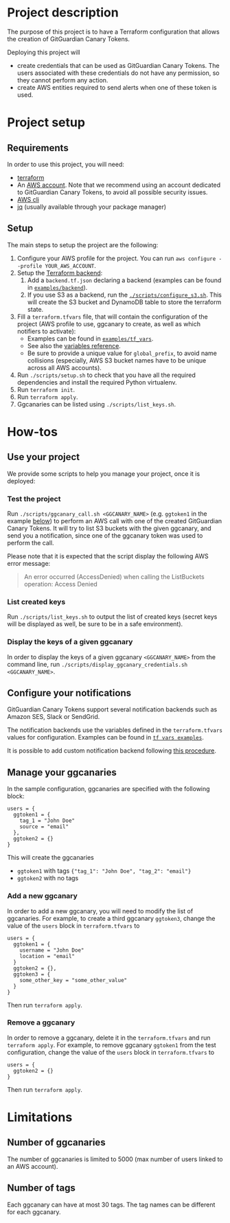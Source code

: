 # Project description

The purpose of this project is to have a Terraform configuration that allows the creation of GitGuardian Canary Tokens.

Deploying this project will

- create credentials that can be used as GitGuardian Canary Tokens. The users associated with these credentials do not have any permission, so they cannot perform any action.
- create AWS entities required to send alerts when one of these token is used.

# Project setup

## Requirements

In order to use this project, you will need:

- [terraform](https://learn.hashicorp.com/tutorials/terraform/install-cli)
- An [AWS account](https://aws.amazon.com/premiumsupport/knowledge-center/create-and-activate-aws-account/). Note that we recommend using an account dedicated to GitGuardian Canary Tokens, to avoid all possible security issues.
- [AWS cli](https://docs.aws.amazon.com/cli/latest/userguide/getting-started-install.html)
- [jq](https://stedolan.github.io/jq/) (usually available through your package manager)

## Setup

The main steps to setup the project are the following:

1. Configure your AWS profile for the project. You can run `aws configure --profile YOUR_AWS_ACCOUNT`.
2. Setup the [Terraform backend](https://www.terraform.io/language/settings/backends/configuration):
   1. Add a `backend.tf.json` declaring a backend (examples can be found in [`examples/backend`](./examples/backend)).
   2. If you use S3 as a backend, run the [`./scripts/configure_s3.sh`](./scripts/configure_s3.sh). This will create the S3 bucket and DynamoDB table to store the terraform state.
3. Fill a `terraform.tfvars` file, that will contain the configuration of the project (AWS profile to use, ggcanary to create, as well as which notifiers to activate):
   - Examples can be found in [`examples/tf_vars`](./examples/tf_vars).
   - See also the [variables reference](./docs/variables_reference.md).
   - Be sure to provide a unique value for `global_prefix`, to avoid name collisions (especially, AWS S3 bucket names have to be unique across all AWS accounts).
4. Run `./scripts/setup.sh` to check that you have all the required dependencies and install the required Python virtualenv.
5. Run `terraform init`.
6. Run `terraform apply`.
7. Ggcanaries can be listed using `./scripts/list_keys.sh`.

# How-tos

## Use your project

We provide some scripts to help you manage your project, once it is deployed:

### Test the project

Run `./scripts/ggcanary_call.sh <GGCANARY_NAME>` (e.g. `ggtoken1` in the example [below](#mange-your-ggcanaries)) to perform an AWS call with one of the created GitGuardian Canary Tokens.
It will try to list S3 buckets with the given ggcanary, and send you a notification, since one of the ggcanary token was used to perform the call.

Please note that it is expected that the script display the following AWS error message:

> An error occurred (AccessDenied) when calling the ListBuckets operation: Access Denied

### List created keys

Run `./scripts/list_keys.sh` to output the list of created keys (secret keys will be displayed as well, be sure to be in a safe environment).

### Display the keys of a given ggcanary

In order to display the keys of a given ggcanary `<GGCANARY_NAME>` from the command line, run `./scripts/display_ggcanary_credentials.sh <GGCANARY_NAME>`.

## Configure your notifications

GitGuardian Canary Tokens support several notification backends such as Amazon SES, Slack or SendGrid.

The notification backends use the variables defined in the `terraform.tfvars` values for configuration.
Examples can be found in [`tf vars examples`](./examples/tfvars).

It is possible to add custom notification backend following [this procedure](./docs/how_to_add_a_notifier.md).

## Manage your ggcanaries

In the sample configuration, ggcanaries are specified with the following block:

```
users = {
  ggtoken1 = {
    tag_1 = "John Doe"
    source = "email"
  },
  ggtoken2 = {}
}
```

This will create the ggcanaries

- `ggtoken1` with tags `{"tag_1": "John Doe", "tag_2": "email"}`
- `ggtoken2` with no tags

### Add a new ggcanary

In order to add a new ggcanary, you will need to modify the list of ggcanaries. For example, to create a third ggcanary `ggtoken3`, change the value of the `users` block in `terraform.tfvars` to

```
users = {
  ggtoken1 = {
    username = "John Doe"
    location = "email"
  }
  ggtoken2 = {},
  ggtoken3 = {
    some_other_key = "some_other_value"
  }
}
```

Then run `terraform apply`.

### Remove a ggcanary

In order to remove a ggcanary, delete it in the `terraform.tfvars` and run `terraform apply`. For example, to remove ggcanary `ggtoken1` from the test configuration, change the value of the `users` block in `terraform.tfvars` to

```
users = {
  ggtoken2 = {}
}
```

Then run `terraform apply`.

# Limitations

## Number of ggcanaries

The number of ggcanaries is limited to 5000 (max number of users linked to an AWS account).

## Number of tags

Each ggcanary can have at most 30 tags. The tag names can be different for each ggcanary.
